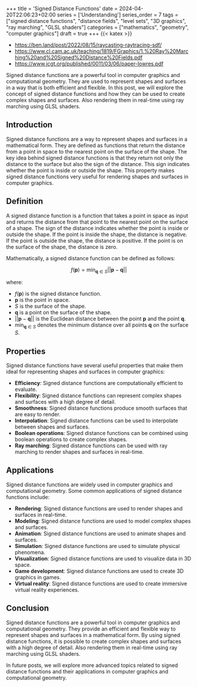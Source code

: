 +++
title = 'Signed Distance Functions'
date = 2024-04-20T22:06:23+02:00
series = ['Understanding']
series_order = 7
tags = ["signed distance functions", "distance fields", "level sets", "3D graphics", "ray marching", "GLSL shaders"]
categories = ["mathematics", "geometry", "computer graphics"]
draft = true
+++
{{< katex >}}

- https://ben.land/post/2022/08/15/raycasting-raytracing-sdf/
- https://www.cl.cam.ac.uk/teaching/1819/FGraphics/1.%20Ray%20Marching%20and%20Signed%20Distance%20Fields.pdf
- https://www.jcgt.org/published/0011/03/06/paper-lowres.pdf

Signed distance functions are a powerful tool in computer graphics and computational geometry.
They are used to represent shapes and surfaces in a way that is both efficient and flexible.
In this post, we will explore the concept of signed distance functions and how they can be used to create complex shapes and surfaces.
Also rendering them in real-time using ray marching using GLSL shaders.

## Introduction

Signed distance functions are a way to represent shapes and surfaces in a mathematical form.
They are defined as functions that return the distance from a point in space to the nearest point on the surface of the shape.
The key idea behind signed distance functions is that they return not only the distance to the surface but also the sign of the distance.
This sign indicates whether the point is inside or outside the shape.
This property makes signed distance functions very useful for rendering shapes and surfaces in computer graphics.

## Definition

A signed distance function is a function that takes a point in space as input and returns the distance from that point to the nearest point on the surface of a shape.
The sign of the distance indicates whether the point is inside or outside the shape.
If the point is inside the shape, the distance is negative.
If the point is outside the shape, the distance is positive.
If the point is on the surface of the shape, the distance is zero.

Mathematically, a signed distance function can be defined as follows:

$$
f(\mathbf{p}) = \text{min}_{\mathbf{q} \in S} ||\mathbf{p} - \mathbf{q}||
$$

where:

- $f(\mathbf{p})$ is the signed distance function.
- $\mathbf{p}$ is the point in space.
- $S$ is the surface of the shape.
- $\mathbf{q}$ is a point on the surface of the shape.
- $||\mathbf{p} - \mathbf{q}||$ is the Euclidean distance between the point $\mathbf{p}$ and the point $\mathbf{q}$.
- $\text{min}_{\mathbf{q} \in S}$ denotes the minimum distance over all points $\mathbf{q}$ on the surface $S$.

## Properties

Signed distance functions have several useful properties that make them ideal for representing shapes and surfaces in computer graphics:

- **Efficiency**: Signed distance functions are computationally efficient to evaluate.
- **Flexibility**: Signed distance functions can represent complex shapes and surfaces with a high degree of detail.
- **Smoothness**: Signed distance functions produce smooth surfaces that are easy to render.
- **Interpolation**: Signed distance functions can be used to interpolate between shapes and surfaces.
- **Boolean operations**: Signed distance functions can be combined using boolean operations to create complex shapes.
- **Ray marching**: Signed distance functions can be used with ray marching to render shapes and surfaces in real-time.

## Applications

Signed distance functions are widely used in computer graphics and computational geometry.
Some common applications of signed distance functions include:

- **Rendering**: Signed distance functions are used to render shapes and surfaces in real-time.
- **Modeling**: Signed distance functions are used to model complex shapes and surfaces.
- **Animation**: Signed distance functions are used to animate shapes and surfaces.
- **Simulation**: Signed distance functions are used to simulate physical phenomena.
- **Visualization**: Signed distance functions are used to visualize data in 3D space.
- **Game development**: Signed distance functions are used to create 3D graphics in games.
- **Virtual reality**: Signed distance functions are used to create immersive virtual reality experiences.

## Conclusion

Signed distance functions are a powerful tool in computer graphics and computational geometry.
They provide an efficient and flexible way to represent shapes and surfaces in a mathematical form.
By using signed distance functions, it is possible to create complex shapes and surfaces with a high degree of detail.
Also rendering them in real-time using ray marching using GLSL shaders.

In future posts, we will explore more advanced topics related to signed distance functions and their applications in computer graphics and computational geometry.
